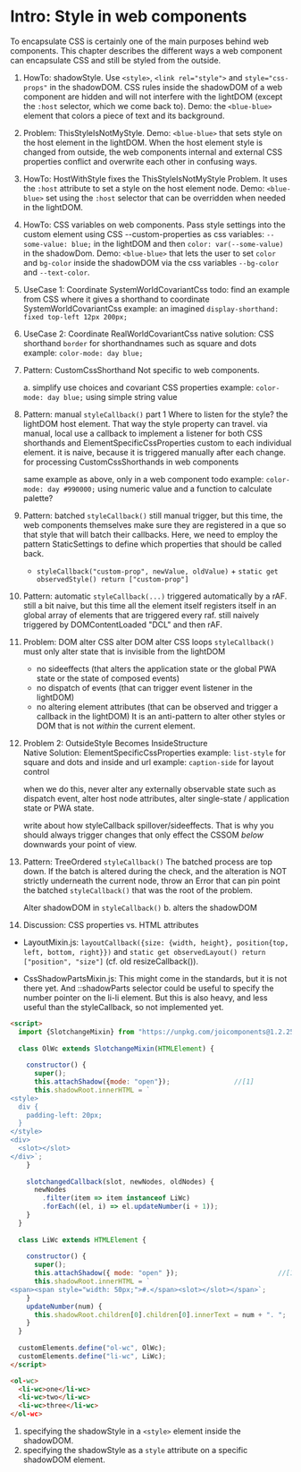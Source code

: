 # Intro: Style in web components

To encapsulate CSS is certainly one of the main purposes behind web components. 
This chapter describes the different ways a web component can encapsulate CSS and still be styled from 
the outside.

1. HowTo: shadowStyle.
   Use `<style>`, `<link rel="style">` and `style="css-props"` in the shadowDOM. 
   CSS rules inside the shadowDOM of a web component are hidden and will not interfere with the lightDOM
   (except the `:host` selector, which we come back to).
   Demo: the `<blue-blue>` element that colors a piece of text and its background.

2. Problem: ThisStyleIsNotMyStyle.
   Demo: `<blue-blue>` that sets style on the host element in the lightDOM.
   When the host element style is changed from outside, the web components internal and external CSS
   properties conflict and overwrite each other in confusing ways.

3. HowTo: HostWithStyle fixes the ThisStyleIsNotMyStyle Problem.
   It uses the `:host` attribute to set a style on the host element node.
   Demo: `<blue-blue>` set using the `:host` selector that can be overridden when needed in the lightDOM.

4. HowTo: CSS variables on web components.
   Pass style settings into the custom element using CSS --custom-properties as css variables:
   `--some-value: blue;` in the lightDOM and then `color: var(--some-value)` in the shadowDom. 
   Demo: `<blue-blue>` that lets the user to set `color` and `bg-color` inside the shadowDOM via
   the css variables `--bg-color` and `--text-color`. 

5. UseCase 1: Coordinate SystemWorldCovariantCss
   todo: find an example from CSS where it gives a shorthand to coordinate SystemWorldCovariantCss
   example: an imagined `display-shorthand: fixed top-left 12px 200px;`

6. UseCase 2: Coordinate RealWorldCovariantCss
   native solution: CSS shorthand `border` for shorthandnames such as square and dots
   example: `color-mode: day blue;`
   
7. Pattern: CustomCssShorthand
   Not specific to web components.
   
   a. simplify use choices and covariant CSS properties
   example: `color-mode: day blue;` using simple string value
      
8. Pattern: manual `styleCallback()` part 1
   Where to listen for the style? the lightDOM host element. That way the style property can travel.
   via manual, local 
   use a callback to implement a listener for both CSS shorthands and ElementSpecificCssProperties
   custom to each individual element.
   it is naive, because it is triggered manually after each change. 
   for processing CustomCssShorthands in web components 

   same example as above, only in a web component
   todo example: `color-mode: day #990000;` using numeric value and a function to calculate palette?
      
9. Pattern: batched `styleCallback()`
   still manual trigger, but this time, the web components themselves make sure they are registered in 
   a que so that style that will batch their callbacks.
   Here, we need to employ the pattern StaticSettings to define which properties that should be called back.
   * `styleCallback("custom-prop", newValue, oldValue)` + `static get observedStyle() return ["custom-prop"]`

10. Pattern: automatic `styleCallback(...)` 
    triggered automatically by a rAF.
    still a bit naive, but this time all the element itself registers itself in an global array of 
    elements that are triggered every raf.
    still naively triggered by DOMContentLoaded "DCL" and then rAF.

11. Problem: DOM alter CSS alter DOM alter CSS loops
    `styleCallback()` must only alter state that is invisible from the lightDOM
    * no sideeffects (that alters the application state or the global PWA state or the state of composed events)
    * no dispatch of events (that can trigger event listener in the lightDOM)
    * no altering element attributes (that can be observed and trigger a callback in the lightDOM)
    It is an anti-pattern to alter other styles or DOM that is not *within* the current element. 

12. Problem 2: OutsideStyle Becomes InsideStructure                                   
    Native Solution: ElementSpecificCssProperties
    example: `list-style` for square and dots and inside and url
    example: `caption-side` for layout control
    
    when we do this, never alter any externally observable state
    such as dispatch event, alter host node attributes, alter single-state / application state
    or PWA state.
    
    write about how styleCallback spillover/sideeffects. That is why you should always trigger changes 
    that only effect the CSSOM *below* downwards your point of view.
   
13. Pattern: TreeOrdered `styleCallback()` 
    The batched process are top down.
    If the batch is altered during the check, and 
    the alteration is NOT strictly underneath the current node,
    throw an Error that can pin point the batched `styleCallback()` that was the root of the problem.
    
    Alter shadowDOM in `styleCallback()`
    b. alters the shadowDOM
    
14. Discussion: CSS properties vs. HTML attributes

 * LayoutMixin.js: `layoutCallback({size: {width, height}, position{top, left, bottom, right}})` 
   and `static get observedLayout() return ["position", "size"]` 
   (cf. old resizeCallback()).
   
 * CssShadowPartsMixin.js: This might come in the standards, but it is not there yet.
   And ::shadowParts selector could be useful to specify the number pointer on the li-li element.
   But this is also heavy, and less useful than the styleCallback, so not implemented yet.
   
   
```html
<script>  
  import {SlotchangeMixin} from "https://unpkg.com/joicomponents@1.2.25/src/slot/SlotchangeMixin.js"; 
  
  class OlWc extends SlotchangeMixin(HTMLElement) {
    
    constructor() {
      super();
      this.attachShadow({mode: "open"});                //[1]
      this.shadowRoot.innerHTML = `
<style>                                                 
  div {
    padding-left: 20px;
  }
</style>
<div>
  <slot></slot>
</div>`;
    }
    
    slotchangedCallback(slot, newNodes, oldNodes) {     
      newNodes
        .filter(item => item instanceof LiWc)
        .forEach((el, i) => el.updateNumber(i + 1));
    }
  }
  
  class LiWc extends HTMLElement {
  
    constructor() {
      super();
      this.attachShadow({ mode: "open" });                         //[1]
      this.shadowRoot.innerHTML = `
<span><span style="width: 50px;">#.</span><slot></slot></span>`;   
    }
    updateNumber(num) {                                             
      this.shadowRoot.children[0].children[0].innerText = num + ". ";           
    }
  }
  
  customElements.define("ol-wc", OlWc);
  customElements.define("li-wc", LiWc);
</script>

<ol-wc>
  <li-wc>one</li-wc>
  <li-wc>two</li-wc>
  <li-wc>three</li-wc>
</ol-wc>
```
1. specifying the shadowStyle in a `<style>` element inside the shadowDOM.
2. specifying the shadowStyle as a `style` attribute on a specific shadowDOM element.
   